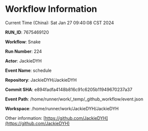# Workflow Information

Current Time (China): Sat Jan 27 09:40:08 CST 2024  

**RUN_ID**: 7675469120  

**Workflow**: Snake  

**Run Number**: 224  

**Actor**: JackieDYH  

**Event Name**: schedule  

**Repository**: JackieDYH/JackieDYH  

**Commit SHA**: e894fadfa4148b816c91c6205b11949670237a37  

**Event Path**: /home/runner/work/_temp/_github_workflow/event.json  

**Workspace**: /home/runner/work/JackieDYH/JackieDYH  

Other information: [https://github.com/JackieDYH](https://github.com/JackieDYH)
